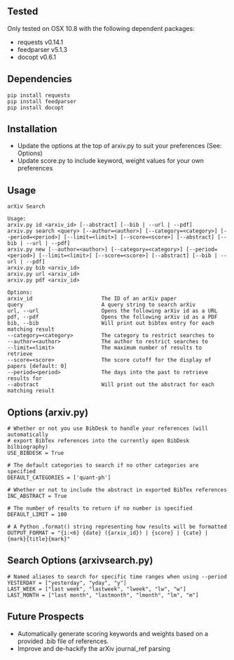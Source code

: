 ## Tested ##

Only tested on OSX 10.8 with the following dependent packages:

* requests v0.14.1
* feedparser v5.1.3
* docopt v0.6.1

## Dependencies ##

    pip install requests
    pip install feedparser
    pip install docopt

## Installation ##

* Update the options at the top of arxiv.py to suit your preferences (See: Options)
* Update score.py to include keyword, weight values for your own preferences

## Usage ##

    arXiv Search

    Usage:
    arxiv.py id <arxiv_id> [--abstract] [--bib | --url | --pdf]
    arxiv.py search <query> [--author=<author>] [--category=<category>] [--period=<period>] [--limit=<limit>] [--score=<score>] [--abstract] [--bib | --url | --pdf]
    arxiv.py new [--author=<author>] [--category=<category>] [--period=<period>] [--limit=<limit>] [--score=<score>] [--abstract] [--bib | --url | --pdf]
    arxiv.py bib <arxiv_id>
    arxiv.py url <arxiv_id>
    arxiv.py pdf <arxiv_id>

    Options:
    arxiv_id                      The ID of an arXiv paper 
    query                         A query string to search arXiv
    url, --url                    Opens the following arXiv id as a URL
    pdf, --pdf                    Opens the following arXiv id as a PDF
    bib, --bib                    Will print out bibtex entry for each matching result
    --category=<category>         The category to restrict searches to
    --author=<author>             The author to restrict searches to
    --limit=<limit>               The maximum number of results to retrieve
    --score=<score>               The score cutoff for the display of papers [default: 0]
    --period=<period>             The days into the past to retrieve results for 
    --abstract                    Will print out the abstract for each matching result

## Options (arxiv.py) ##

    # Whether or not you use BibDesk to handle your references (will automatically
    # export BibTex references into the currently open BibDesk bilbiography)
    USE_BIBDESK = True

    # The default categories to search if no other categories are specified
    DEFAULT_CATEGORIES = ['quant-ph']

    # Whether or not to include the abstract in exported BibTex references
    INC_ABSTRACT = True

    # The number of results to return if no number is specified
    DEFAULT_LIMIT = 100

    # A Python .format() string representing how results will be formatted
    OUTPUT_FORMAT = "{i:<6} {date} ({arxiv_id}) | {score} | {cate} | {mark}{title}{mark}"

## Search Options (arxivsearch.py) ##

    # Named aliases to search for specific time ranges when using --period
    YESTERDAY = ["yesterday", "yday", "y"]
    LAST_WEEK = ["last week", "lastweek", "lweek", "lw", "w"]
    LAST_MONTH = ["last month", "lastmonth", "lmonth", "lm", "m"]

## Future Prospects ##

* Automatically generate scoring keywords and weights based on a provided .bib file of references. 
* Improve and de-hackify the arXiv journal_ref parsing
